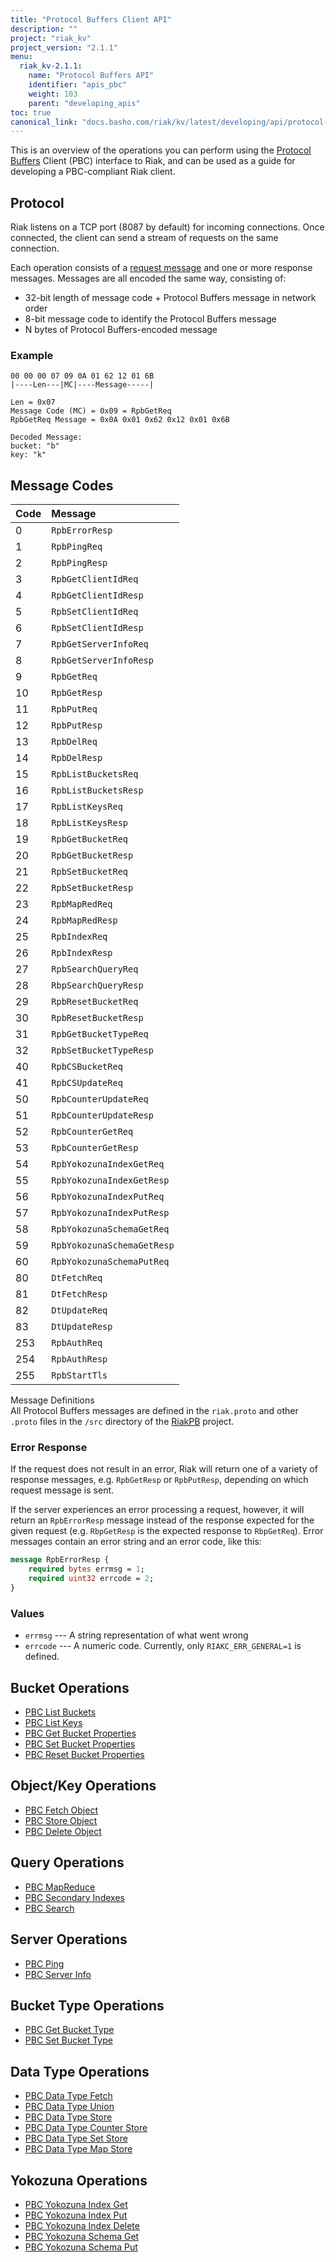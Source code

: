 ```yaml
---
title: "Protocol Buffers Client API"
description: ""
project: "riak_kv"
project_version: "2.1.1"
menu:
  riak_kv-2.1.1:
    name: "Protocol Buffers API"
    identifier: "apis_pbc"
    weight: 103
    parent: "developing_apis"
toc: true
canonical_link: "docs.basho.com/riak/kv/latest/developing/api/protocol-buffers"
---
```


This is an overview of the operations you can perform using the
[Protocol Buffers](https://code.google.com/p/protobuf/) Client (PBC)
interface to Riak, and can be used as a guide for developing a
PBC-compliant Riak client.

## Protocol

Riak listens on a TCP port (8087 by default) for incoming connections.
Once connected, the client can send a stream of requests on the same
connection.

Each operation consists of a [request message](https://developers.google.com/protocol-buffers/docs/encoding) and one or more response messages. Messages are all encoded the same way, consisting of:

* 32-bit length of message code + Protocol Buffers message in network
  order
* 8-bit message code to identify the Protocol Buffers message
* N bytes of Protocol Buffers-encoded message

### Example

```
00 00 00 07 09 0A 01 62 12 01 6B
|----Len---|MC|----Message-----|

Len = 0x07
Message Code (MC) = 0x09 = RpbGetReq
RpbGetReq Message = 0x0A 0x01 0x62 0x12 0x01 0x6B

Decoded Message:
bucket: "b"
key: "k"
```

## Message Codes

Code | Message |
:----|:--------|
0 | `RpbErrorResp` |
1 | `RpbPingReq` |
2 | `RpbPingResp` |
3 | `RpbGetClientIdReq` |
4 | `RpbGetClientIdResp` |
5 | `RpbSetClientIdReq` |
6 | `RpbSetClientIdResp` |
7 | `RpbGetServerInfoReq` |
8 | `RpbGetServerInfoResp` |
9 | `RpbGetReq` |
10 | `RpbGetResp` |
11 | `RpbPutReq` |
12 | `RpbPutResp` |
13 | `RpbDelReq` |
14 | `RpbDelResp` |
15 | `RpbListBucketsReq` |
16 | `RpbListBucketsResp` |
17 | `RpbListKeysReq` |
18 | `RpbListKeysResp` |
19 | `RpbGetBucketReq` |
20 | `RpbGetBucketResp` |
21 | `RpbSetBucketReq` |
22 | `RpbSetBucketResp` |
23 | `RpbMapRedReq` |
24 | `RpbMapRedResp` |
25 | `RpbIndexReq` |
26 | `RpbIndexResp` |
27 | `RpbSearchQueryReq` |
28 | `RbpSearchQueryResp` |
29 | `RpbResetBucketReq` |
30 | `RpbResetBucketResp` |
31 | `RpbGetBucketTypeReq` |
32 | `RpbSetBucketTypeResp` |
40 | `RpbCSBucketReq` |
41 | `RpbCSUpdateReq` |
50 | `RpbCounterUpdateReq` |
51 | `RpbCounterUpdateResp` |
52 | `RpbCounterGetReq` |
53 | `RpbCounterGetResp` |
54 | `RpbYokozunaIndexGetReq` |
55 | `RpbYokozunaIndexGetResp` |
56 | `RpbYokozunaIndexPutReq` |
57 | `RpbYokozunaIndexPutResp` |
58 | `RpbYokozunaSchemaGetReq` |
59 | `RpbYokozunaSchemaGetResp` |
60 | `RpbYokozunaSchemaPutReq` |
80 | `DtFetchReq` |
81 | `DtFetchResp` |
82 | `DtUpdateReq` |
83 | `DtUpdateResp` |
253 | `RpbAuthReq` |
254 | `RpbAuthResp` |
255 | `RpbStartTls` |

<div class="info">
<div class="title">Message Definitions</div>
All Protocol Buffers messages are defined in the <code>riak.proto</code>
and other <code>.proto</code> files in the <code>/src</code> directory
of the <a href="https://github.com/basho/riak_pb">RiakPB</a> project.
</div>

### Error Response

If the request does not result in an error, Riak will return one of a
variety of response messages, e.g. `RpbGetResp` or `RpbPutResp`,
depending on which request message is sent.

If the server experiences an error processing a request, however, it
will return an `RpbErrorResp` message instead of the response expected
for the given request (e.g. `RbpGetResp` is the expected response to
`RbpGetReq`). Error messages contain an error string and an error code,
like this:

```protobuf
message RpbErrorResp {
    required bytes errmsg = 1;
    required uint32 errcode = 2;
}
```

### Values

* `errmsg` --- A string representation of what went wrong
* `errcode` --- A numeric code. Currently, only `RIAKC_ERR_GENERAL=1`
  is defined.

## Bucket Operations

* [PBC List Buckets](/riak/kv/2.1.1/developing/api/protocol-buffers/list-buckets)
* [PBC List Keys](/riak/kv/2.1.1/developing/api/protocol-buffers/list-keys)
* [PBC Get Bucket Properties](/riak/kv/2.1.1/developing/api/protocol-buffers/get-bucket-props)
* [PBC Set Bucket Properties](/riak/kv/2.1.1/developing/api/protocol-buffers/set-bucket-props)
* [PBC Reset Bucket Properties](/riak/kv/2.1.1/developing/api/protocol-buffers/reset-bucket-props)

## Object/Key Operations

* [PBC Fetch Object](/riak/kv/2.1.1/developing/api/protocol-buffers/fetch-object)
* [PBC Store Object](/riak/kv/2.1.1/developing/api/protocol-buffers/store-object)
* [PBC Delete Object](/riak/kv/2.1.1/developing/api/protocol-buffers/delete-object)

## Query Operations

* [PBC MapReduce](/riak/kv/2.1.1/developing/api/protocol-buffers/mapreduce)
* [PBC Secondary Indexes](/riak/kv/2.1.1/developing/api/protocol-buffers/secondary-indexes)
* [PBC Search](/riak/kv/2.1.1/developing/api/protocol-buffers/search)

## Server Operations

* [PBC Ping](/riak/kv/2.1.1/developing/api/protocol-buffers/ping)
* [PBC Server Info](/riak/kv/2.1.1/developing/api/protocol-buffers/server-info)

## Bucket Type Operations

* [PBC Get Bucket Type](/riak/kv/2.1.1/developing/api/protocol-buffers/get-bucket-type)
* [PBC Set Bucket Type](/riak/kv/2.1.1/developing/api/protocol-buffers/set-bucket-type)

## Data Type Operations

* [PBC Data Type Fetch](/riak/kv/2.1.1/developing/api/protocol-buffers/dt-fetch)
* [PBC Data Type Union](/riak/kv/2.1.1/developing/api/protocol-buffers/dt-union)
* [PBC Data Type Store](/riak/kv/2.1.1/developing/api/protocol-buffers/dt-store)
* [PBC Data Type Counter Store](/riak/kv/2.1.1/developing/api/protocol-buffers/dt-counter-store)
* [PBC Data Type Set Store](/riak/kv/2.1.1/developing/api/protocol-buffers/dt-set-store)
* [PBC Data Type Map Store](/riak/kv/2.1.1/developing/api/protocol-buffers/dt-map-store)

## Yokozuna Operations

* [PBC Yokozuna Index Get](/riak/kv/2.1.1/developing/api/protocol-buffers/yz-index-get)
* [PBC Yokozuna Index Put](/riak/kv/2.1.1/developing/api/protocol-buffers/yz-index-put)
* [PBC Yokozuna Index Delete](/riak/kv/2.1.1/developing/api/protocol-buffers/yz-index-delete)
* [PBC Yokozuna Schema Get](/riak/kv/2.1.1/developing/api/protocol-buffers/yz-schema-get)
* [PBC Yokozuna Schema Put](/riak/kv/2.1.1/developing/api/protocol-buffers/yz-schema-put)
